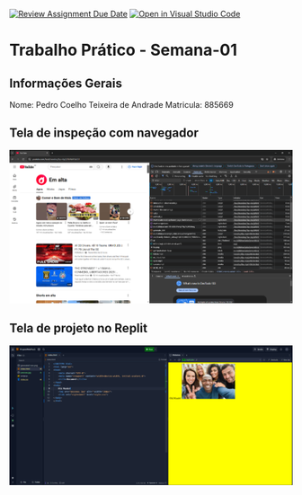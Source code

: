 [![Review Assignment Due Date](https://classroom.github.com/assets/deadline-readme-button-22041afd0340ce965d47ae6ef1cefeee28c7c493a6346c4f15d667ab976d596c.svg)](https://classroom.github.com/a/Ue6hVgM5)
[![Open in Visual Studio Code](https://classroom.github.com/assets/open-in-vscode-2e0aaae1b6195c2367325f4f02e2d04e9abb55f0b24a779b69b11b9e10269abc.svg)](https://classroom.github.com/online_ide?assignment_repo_id=18292236&assignment_repo_type=AssignmentRepo)
# Trabalho Prático - Semana-01

## Informações Gerais
Nome: Pedro Coelho Teixeira de Andrade
Matricula: 885669

## Tela de inspeção com navegador

<img src="youtube.png" alt="">


## Tela de projeto no Replit

<img src="ola mundo.png" alt="">
